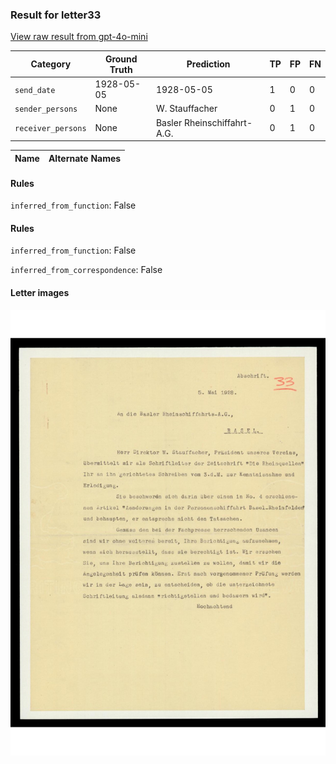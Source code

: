 ### Result for letter33
[View raw result from gpt-4o-mini](https://github.com/RISE-UNIBAS/humanities_data_benchmark/blob/main/results/2025-04-11/T42/request_T42_letter33.json)

| Category          | Ground Truth | Prediction | TP | FP | FN |
|------------------|--------------|------------|----|----|----|
| `send_date`        | 1928-05-05 | 1928-05-05 | 1 | 0 | 0 |
| `sender_persons`  | None | W. Stauffacher | 0 | 1 | 0 |
| `receiver_persons` | None | Basler Rheinschiffahrt-A.G. | 0 | 1 | 0 |

| Name | Alternate Names |
| --- | --- |

#### Rules
`inferred_from_function`: False

#### Rules
`inferred_from_function`: False

`inferred_from_correspondence`: False

#### Letter images

<img src="https://github.com/RISE-UNIBAS/humanities_data_benchmark/blob/main/benchmarks/metadata_extraction/images/letter33_p1.jpg?raw=true" alt="letter33_p1.jpg" width="800px">